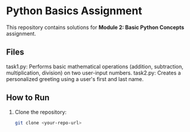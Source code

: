# Python Basics Assignment
This repository contains solutions for **Module 2: Basic Python Concepts** assignment.
## Files
task1.py: Performs basic mathematical operations (addition, subtraction, multiplication, division) on two user-input numbers.
task2.py: Creates a personalized greeting using a user's first and last name.

## How to Run
1. Clone the repository:
   ```bash
   git clone <your-repo-url>

